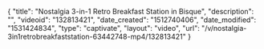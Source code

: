 {
    "title": "Nostalgia 3-in-1 Retro Breakfast Station in Bisque",
    "description": "",
    "videoid": "132813421",
    "date_created": "1512740406",
    "date_modified": "1531424834",
    "type": "captivate",
    "layout": "video",
    "url": "\/v\/nostalgia-3in1retrobreakfaststation-63442748-mp4\/132813421"
}